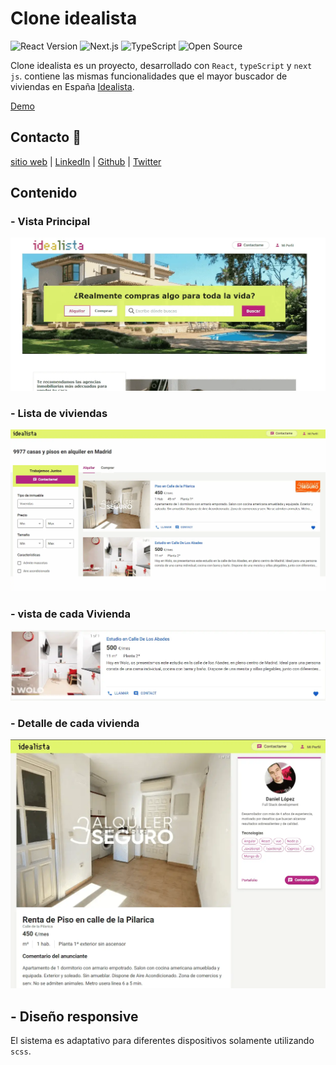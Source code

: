 

# Clone idealista 

![React Version](https://img.shields.io/badge/react-v18.2.0-blue.svg)
![Next.js](https://img.shields.io/badge/Next.js-black)
![TypeScript](https://img.shields.io/badge/TypeScript-blue)
![Open Source](https://img.shields.io/badge/Open%20Source-%20yes-green)

Clone idealista es un proyecto, desarrollado con `React`, `typeScript` y `next js`. contiene las mismas funcionalidades que el mayor buscador de viviendas en España [Idealista](https://www.idealista.com/).


[Demo](https://clone-idealista.vercel.app/)

## Contacto 🚀

[sitio web](https://www.daniellopezj.com/)
| [LinkedIn](https://www.linkedin.com/in/daniel-lopezj/)
| [Github](https://github.com/daniellopezj)
| [Twitter](https://twitter.com/daniellopezj_)

## Contenido

### **- Vista Principal**

<img  width=600 src="public/readme/vistaPrincipal.webp" alt="Vista principal">

### **- Lista de viviendas**

<img  width=600 src="public/readme/lista.webp" alt="Acerca de">

### **- vista de cada Vivienda**

<img  width=600 src="public/readme/piso.webp" alt="Proyectos">

### **- Detalle de cada vivienda**

<img  width=600 src="public/readme/detalle.webp" alt="Testimonios">

## - Diseño responsive

El sistema es adaptativo para diferentes dispositivos solamente utilizando `scss`.
